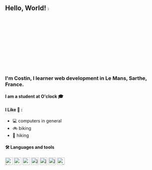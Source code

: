 ## Hello, World! <a href="https://www.gautamkrishnar.com/"><img src="https://media.giphy.com/media/hvRJCLFzcasrR4ia7z/giphy.gif" width="5%"></a>  

### I'm Costin, I learner web development in Le Mans, Sarthe, France.
  
#### I am a student at O'clock 🎓

#### I Like 🧡 :
-  💻 computers in general
-  🚲 biking
-  🥾 hiking



#### 🛠️ Languages and tools
<div class="">
<img src="https://devicons.railway.app/i/html5.svg" alt="html5" width="24" height="24"/>
<img src="https://devicons.railway.app/i/css3.svg" alt="css3" width="24" height="24"/>
<img src="https://devicons.railway.app/i/sass.svg" alt="sass" width="24" height="24"/>
<img src="https://devicons.railway.app/i/javascript.svg" alt="javascript" width="24" height="24"/>
<img src="https://devicons.railway.app/i/php.svg" alt="javascript" width="24" height="24"/>
<img src="https://devicons.railway.app/i/nginx.svg" alt="javascript" width="24" height="24"/>
<img src="https://www.vectorlogo.zone/logos/sqlite/sqlite-icon.svg" alt="sqlite" width="24" height="24"/>
</div>
